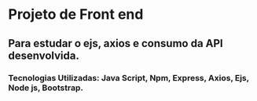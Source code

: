 # Projeto de Front end 
## Para estudar o ejs, axios e consumo da API desenvolvida.

### Tecnologias Utilizadas: Java Script, Npm, Express, Axios, Ejs, Node js, Bootstrap.
